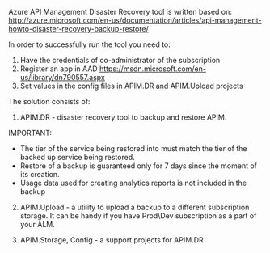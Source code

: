Azure API Management Disaster Recovery tool is written based on:
http://azure.microsoft.com/en-us/documentation/articles/api-management-howto-disaster-recovery-backup-restore/

In order to successfully run the tool you need to:
1. Have the credentials of co-administrator of the subscription
2. Register an app in AAD
https://msdn.microsoft.com/en-us/library/dn790557.aspx
3. Set values in the config files in APIM.DR and APIM.Upload projects

The solution consists of:
1. APIM.DR - disaster recovery tool to backup and restore APIM.

IMPORTANT:
 - The tier of the service being restored into must match the tier of the backed up service being restored.
 - Restore of a backup is guaranteed only for 7 days since the moment of its creation.
 - Usage data used for creating analytics reports is not included in the backup

2. APIM.Upload - a utility to upload a backup to a different subscription storage.
It can be handy if you have Prod\Dev subscription as a part of your ALM.

3. APIM.Storage, Config - a support projects for APIM.DR

 
